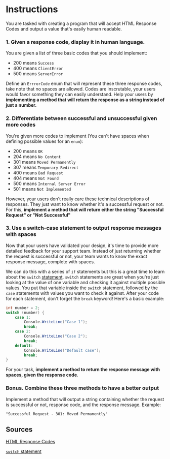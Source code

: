 # Instructions

You are tasked with creating a program that will accept HTML Response Codes and output a value that's easily human readable.

### 1. Given a response code, display it in human language.

You are given a list of three basic codes that you should implement:
- 200 means `Success`
- 400 means `ClientError`
- 500 means `ServerError`

Define an `ErrrorCode` enum that will represent these three response codes, take note that no spaces are allowed. Codes are inscrutable, your users would favor something they can easily understand. Help your users by **implementing a method that will return the response as a string instead of just a number.**

### 2. Differentiate between successful and unsuccessful given more codes

You're given more codes to implement (You can't have spaces when defining possible values for an `enum`):
- 200 means `OK`
- 204 means `No Content`
- 301 means `Moved Permanently`
- 307 means `Temporary Redirect`
- 400 means `Bad Request`
- 404 means `Not Found`
- 500 means `Internal Server Error`
- 501 means `Not Implemented`

However, your users don't really care these technical descriptions of responses. They just want to know whether it's a successful request or not. For this, **implement a method that will return either the string "Successful Request" or "Not Successful"**

### 3. Use a switch-case statement to output response messages with spaces

Now that your users have validated your design, it's time to provide more detailed feedback for your support team. Instead of just returning whether the request is successful or not, your team wants to know the exact response message, complete with spaces.

We can do this with a series of `if` statements but this is a great time to learn about the `switch` [statement](https://docs.microsoft.com/en-us/dotnet/csharp/language-reference/keywords/switch). `switch` statements are great when you're just looking at the value of one variable and checking it against multiple possible values. You put that variable inside the `switch` statement, followed by the `case` statements with values you want to check it against. After your code for each statement, don't forget the `break` keyword! Here's a basic example:

```csharp
int number = 2;
switch (number) {
    case 1:
        Console.WriteLine("Case 1");
        break;
    case 2:
        Console.WriteLine("Case 2");
        break;
    default:
        Console.WriteLine("Default case");
        break; 
}
```

For your task, **implement a method to return the response message with spaces, given the response code**.

### Bonus. Combine these three methods to have a better output

Implement a method that will output a string containing whether the request is successful or not, response code, and the response message. Example:

`"Successful Request - 301: Moved Permanently"`

## Sources
[HTML Response Codes](https://restfulapi.net/http-status-codes/)

[`switch` statement](https://docs.microsoft.com/en-us/dotnet/csharp/language-reference/keywords/switch)

